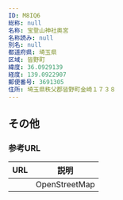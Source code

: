 ```yaml
---
ID: M8IQ6
総称: null
名称: 宝登山神社奥宮
名称読み: null
別名: null
都道府県: 埼玉県
区域: 皆野町
緯度: 36.0929139
経度: 139.0922907
郵便番号: 3691305
住所: 埼玉県秩父郡皆野町金崎１７３８
---
```


## その他

### 参考URL

| URL | 説明          |
| --- | ------------- |
|     | OpenStreetMap |
